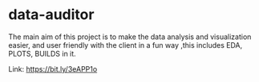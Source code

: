 # data-auditor
The main aim of this project is to make the data analysis and visualization easier, and user friendly with the client in a fun way ,this includes EDA, PLOTS, BUILDS in it.

Link: https://bit.ly/3eAPP1o
